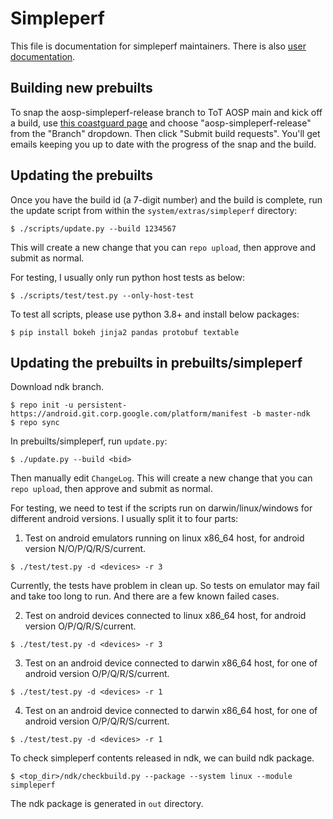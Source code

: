 # Simpleperf

This file is documentation for simpleperf maintainers.
There is also [user documentation](doc/README.md).

## Building new prebuilts

To snap the aosp-simpleperf-release branch to ToT AOSP main and kick off a
build, use [this coastguard
page](https://android-build.googleplex.com/coastguard/dashboard/5938649007521792/#/request/create)
and choose "aosp-simpleperf-release" from the "Branch" dropdown. Then click
"Submit build requests". You'll get emails keeping you up to date with the
progress of the snap and the build.

## Updating the prebuilts

Once you have the build id (a 7-digit number) and the build is complete, run the
update script from within the `system/extras/simpleperf` directory:
```
$ ./scripts/update.py --build 1234567
```

This will create a new change that you can `repo upload`, then approve and
submit as normal.

For testing, I usually only run python host tests as below:
```
$ ./scripts/test/test.py --only-host-test
```

To test all scripts, please use python 3.8+ and install below packages:
```
$ pip install bokeh jinja2 pandas protobuf textable
```

## Updating the prebuilts in prebuilts/simpleperf

Download ndk branch.
```
$ repo init -u persistent-https://android.git.corp.google.com/platform/manifest -b master-ndk
$ repo sync
```

In prebuilts/simpleperf, run `update.py`:
```
$ ./update.py --build <bid>
```

Then manually edit `ChangeLog`.
This will create a new change that you can `repo upload`, then approve and submit as normal.

For testing, we need to test if the scripts run on darwin/linux/windows for different android
versions. I usually split it to four parts:

1. Test on android emulators running on linux x86_64 host, for android version N/O/P/Q/R/S/current.

```
$ ./test/test.py -d <devices> -r 3
```

Currently, the tests have problem in clean up. So tests on emulator may fail and take too long to
run. And there are a few known failed cases.

2. Test on android devices connected to linux x86_64 host, for android version O/P/Q/R/S/current.

```
$ ./test/test.py -d <devices> -r 3
```

3. Test on an android device connected to darwin x86_64 host, for one of android version O/P/Q/R/S/current.

```
$ ./test/test.py -d <devices> -r 1
```

4. Test on an android device connected to darwin x86_64 host, for one of android version O/P/Q/R/S/current.

```
$ ./test/test.py -d <devices> -r 1
```

To check simpleperf contents released in ndk, we can build ndk package.
```
$ <top_dir>/ndk/checkbuild.py --package --system linux --module simpleperf
```

The ndk package is generated in `out` directory.
